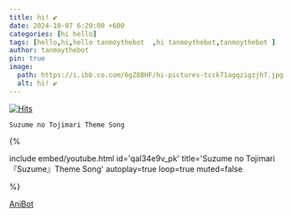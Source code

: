 ```yaml
---
title: hi! 💕
date: 2024-10-07 6:20:00 +600
categories: [hi hello]
tags: [hello,hi,hello tanmoythebot  ,hi tanmoythebot,tanmoythebot ]     # TAG names should always be lowercase
author: tanmoythebot
pin: true
image:
  path: https://i.ibb.co.com/6gZ8BHF/hi-pictures-tcck71agqzigzjh7.jpg
  alt: hi! 💕
---
```

[![Hits](https://hits.seeyoufarm.com/api/count/incr/badge.svg?url=https%3A%2F%2Fwww.tanmoy.xyz%2Fposts%2Fhi%2F&count_bg=%2379C83D&title_bg=%23555555&icon=&icon_color=%23E7E7E7&title=hits&edge_flat=false)](https://hits.seeyoufarm.com/api/count/incr/badge.svg?url=https%3A%2F%2Fwww.tanmoy.xyz%2Fposts%2Fhi%2F&count_bg=%2379C83D&title_bg=%23555555&icon=&icon_color=%23E7E7E7&title=hits&edge_flat=false)

```
Suzume no Tojimari Theme Song
```
{%

 include embed/youtube.html id='qal34e9v_pk'
  title='Suzume no Tojimari『Suzume』Theme Song'
  autoplay=true
  loop=true
  muted=false

%}


[AniBot](https://anibot-tanmoy.vercel.app)
